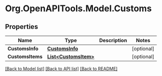 
# Org.OpenAPITools.Model.Customs

## Properties

Name | Type | Description | Notes
------------ | ------------- | ------------- | -------------
**CustomsInfo** | [**CustomsInfo**](CustomsInfo.md) |  | [optional] 
**CustomsItems** | [**List&lt;CustomsItem&gt;**](CustomsItem.md) |  | [optional] 

[[Back to Model list]](../README.md#documentation-for-models)
[[Back to API list]](../README.md#documentation-for-api-endpoints)
[[Back to README]](../README.md)

